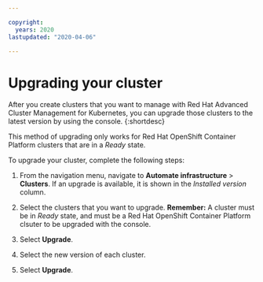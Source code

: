 ```yaml
---

copyright:
  years: 2020
lastupdated: "2020-04-06"

---
```


# Upgrading your cluster

After you create clusters that you want to manage with Red Hat Advanced Cluster Management for Kubernetes, you can upgrade those clusters to the latest version by using the console.
{:shortdesc}

This method of upgrading only works for Red Hat OpenShift Container Platform clusters that are in a *Ready* state.

To upgrade your cluster, complete the following steps:

1. From the navigation menu, navigate to **Automate infrastructure** > **Clusters**. If an upgrade is available, it is shown in the *Installed version* column.

2. Select the clusters that you want to upgrade. **Remember:** A cluster must be in *Ready* state, and must be a Red Hat OpenShift Container Platform clsuter to be upgraded with the console.

3. Select **Upgrade**.

4. Select the new version of each cluster.

5. Select **Upgrade**.
